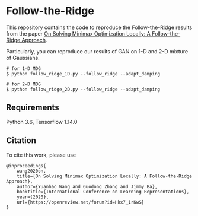 # Follow-the-Ridge

This repository contains the code to reproduce the Follow-the-Ridge results from the paper [On Solving Minimax Optimization Locally: A Follow-the-Ridge Approach](https://openreview.net/forum?id=Hkx7_1rKwS).

Particularly, you can reproduce our results of GAN on 1-D and 2-D mixture of Gaussians. 

```
# for 1-D MOG
$ python follow_ridge_1D.py --follow_ridge --adapt_damping

# for 2-D MOG
$ python follow_ridge_2D.py --follow_ridge --adapt_damping
```

## Requirements
Python 3.6, Tensorflow 1.14.0

## Citation
To cite this work, please use
```
@inproceedings{
    wang2020on,
    title={On Solving Minimax Optimization Locally: A Follow-the-Ridge Approach},
    author={Yuanhao Wang and Guodong Zhang and Jimmy Ba},
    booktitle={International Conference on Learning Representations},
    year={2020},
    url={https://openreview.net/forum?id=Hkx7_1rKwS}
}
```
